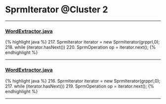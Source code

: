 # SprmIterator @Cluster 2

***

### [WordExtractor.java](https://searchcode.com/codesearch/view/48925096/)
{% highlight java %}
217. SprmIterator iterator = new SprmIterator(grpprl,0);
218. while (iterator.hasNext())
220.   SprmOperation op = iterator.next();
{% endhighlight %}

***

### [WordExtractor.java](https://searchcode.com/codesearch/view/138792453/)
{% highlight java %}
216. SprmIterator iterator = new SprmIterator(grpprl,0);
217. while (iterator.hasNext())
219.   SprmOperation op = iterator.next();
{% endhighlight %}

***

